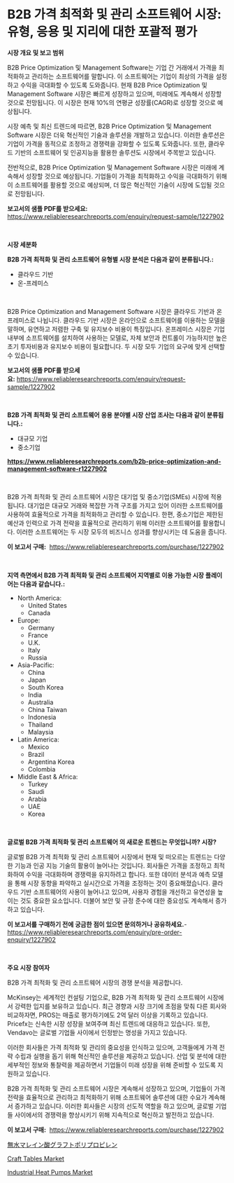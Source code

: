 <p><h1>B2B 가격 최적화 및 관리 소프트웨어 시장: 유형, 응용 및 지리에 대한 포괄적 평가</h1></p><p><strong>시장 개요 및 보고 범위</strong></p>
<p><p>B2B Price Optimization 및 Management Software는 기업 간 거래에서 가격을 최적화하고 관리하는 소프트웨어를 말합니다. 이 소프트웨어는 기업이 최상의 가격을 설정하고 수익을 극대화할 수 있도록 도와줍니다. 현재 B2B Price Optimization 및 Management Software 시장은 빠르게 성장하고 있으며, 미래에도 계속해서 성장할 것으로 전망됩니다. 이 시장은 현재 10%의 연평균 성장률(CAGR)로 성장할 것으로 예상됩니다.</p><p>시장 예측 및 최신 트렌드에 따르면, B2B Price Optimization 및 Management Software 시장은 더욱 혁신적인 기술과 솔루션을 개발하고 있습니다. 이러한 솔루션은 기업이 가격을 동적으로 조정하고 경쟁력을 강화할 수 있도록 도와줍니다. 또한, 클라우드 기반의 소프트웨어 및 인공지능을 활용한 솔루션도 시장에서 주목받고 있습니다.</p><p>전반적으로, B2B Price Optimization 및 Management Software 시장은 미래에 계속해서 성장할 것으로 예상됩니다. 기업들이 가격을 최적화하고 수익을 극대화하기 위해 이 소프트웨어를 활용할 것으로 예상되며, 더 많은 혁신적인 기술이 시장에 도입될 것으로 전망됩니다.</p></p>
<p><strong>보고서의 샘플 PDF를 받으세요:</strong> <a href="https://www.reliableresearchreports.com/enquiry/request-sample/1227902">https://www.reliableresearchreports.com/enquiry/request-sample/1227902</a></p>
<p>&nbsp;</p>
<p><strong>시장 세분화</strong></p>
<p><strong>B2B 가격 최적화 및 관리 소프트웨어 유형별 시장 분석은 다음과 같이 분류됩니다.:</strong></p>
<p><ul><li>클라우드 기반</li><li>온-프레미스</li></ul></p>
<p>&nbsp;</p>
<p><p>B2B Price Optimization and Management Software 시장은 클라우드 기반과 온프레미스로 나뉩니다. 클라우드 기반 시장은 온라인으로 소프트웨어를 이용하는 모델을 말하며, 유연하고 저렴한 구축 및 유지보수 비용이 특징입니다. 온프레미스 시장은 기업 내부에 소프트웨어를 설치하여 사용하는 모델로, 자체 보안과 컨트롤이 가능하지만 높은 초기 투자비용과 유지보수 비용이 필요합니다. 두 시장 모두 기업의 요구에 맞게 선택할 수 있습니다.</p></p>
<p><strong>보고서의 샘플 PDF를 받으세요:</strong>&nbsp;<a href="https://www.reliableresearchreports.com/enquiry/request-sample/1227902">https://www.reliableresearchreports.com/enquiry/request-sample/1227902</a></p>
<p>&nbsp;</p>
<p><strong> B2B 가격 최적화 및 관리 소프트웨어 응용 분야별 시장 산업 조사는 다음과 같이 분류됩니다.:</strong></p>
<p><ul><li>대규모 기업</li><li>중소기업</li></ul></p>
<p><strong><a href="https://www.reliableresearchreports.com/b2b-price-optimization-and-management-software-r1227902">https://www.reliableresearchreports.com/b2b-price-optimization-and-management-software-r1227902</a></strong></p>
<p>&nbsp;</p>
<p><p>B2B 가격 최적화 및 관리 소프트웨어 시장은 대기업 및 중소기업(SMEs) 시장에 적용됩니다. 대기업은 대규모 거래와 복잡한 가격 구조를 가지고 있어 이러한 소프트웨어를 사용하여 효율적으로 가격을 최적화하고 관리할 수 있습니다. 한편, 중소기업은 제한된 예산과 인력으로 가격 전략을 효율적으로 관리하기 위해 이러한 소프트웨어를 활용합니다. 이러한 소프트웨어는 두 시장 모두의 비즈니스 성과를 향상시키는 데 도움을 줍니다.</p></p>
<p><strong>이 보고서 구매:</strong>&nbsp; <a href="https://www.reliableresearchreports.com/purchase/1227902">https://www.reliableresearchreports.com/purchase/1227902</a></p>
<p>&nbsp;</p>
<p><strong>지역 측면에서 B2B 가격 최적화 및 관리 소프트웨어 지역별로 이용 가능한 시장 플레이어는 다음과 같습니다.:</strong></p>
<p><ul>
    <li>
        North America:
        <ul>
            <li>United States</li>
            <li>Canada</li>
        </ul>
    </li>
    <li>
        Europe:
        <ul>
            <li>Germany</li>
            <li>France</li>
            <li>U.K.</li>
            <li>Italy</li>
            <li>Russia</li>
        </ul>
    </li>
    <li>
        Asia-Pacific:
        <ul>
            <li>China</li>
            <li>Japan</li>
            <li>South Korea</li>
            <li>India</li>
            <li>Australia</li>
            <li>China Taiwan</li>
            <li>Indonesia</li>
            <li>Thailand</li>
            <li>Malaysia</li>
        </ul>
    </li>
    <li>
        Latin America:
        <ul>
            <li>Mexico</li>
            <li>Brazil</li>
            <li>Argentina Korea</li>
            <li>Colombia</li>
        </ul>
    </li>
    <li>
        Middle East & Africa:
        <ul>
            <li>Turkey</li>
            <li>Saudi</li>
            <li>Arabia</li>
            <li>UAE</li>
            <li>Korea</li>
        </ul>
    </li>
    </ul></p>
<p>&nbsp;</p>
<p><strong>글로벌 B2B 가격 최적화 및 관리 소프트웨어 의 새로운 트렌드는 무엇입니까? 시장?</strong></p>
<p><p>글로벌 B2B 가격 최적화 및 관리 소프트웨어 시장에서 현재 및 떠오르는 트렌드는 다양한 기능과 인공 지능 기술의 활용이 늘어나는 것입니다. 회사들은 가격을 조정하고 최적화하여 수익을 극대화하며 경쟁력을 유지하려고 합니다. 또한 데이터 분석과 예측 모델을 통해 시장 동향을 파악하고 실시간으로 가격을 조정하는 것이 중요해졌습니다. 클라우드 기반 소프트웨어의 사용이 늘어나고 있으며, 사용자 경험을 개선하고 유연성을 높이는 것도 중요한 요소입니다. 더불어 보안 및 규정 준수에 대한 중요성도 계속해서 증가하고 있습니다.</p></p>
<p><strong>이 보고서를 구매하기 전에 궁금한 점이 있으면 문의하거나 공유하세요.</strong>- <a href="https://www.reliableresearchreports.com/enquiry/pre-order-enquiry/1227902">https://www.reliableresearchreports.com/enquiry/pre-order-enquiry/1227902</a></p>
<p>&nbsp;</p>
<p><strong>주요 시장 참여자</strong></p>
<p><p>B2B 가격 최적화 및 관리 소프트웨어 시장의 경쟁 분석을 제공합니다.</p><p>McKinsey는 세계적인 컨설팅 기업으로, B2B 가격 최적화 및 관리 소프트웨어 시장에서 강력한 입지를 보유하고 있습니다. 최근 경향과 시장 크기에 초점을 맞춰 다른 회사와 비교하자면, PROS는 매출로 평가하기에도 2억 달러 이상을 기록하고 있습니다. Pricefx는 신속한 시장 성장을 보여주며 최신 트렌드에 대응하고 있습니다. 또한, Vendavo는 글로벌 기업들 사이에서 인정받는 명성을 가지고 있습니다.</p><p>이러한 회사들은 가격 최적화 및 관리의 중요성을 인식하고 있으며, 고객들에게 가격 전략 수립과 실행을 돕기 위해 혁신적인 솔루션을 제공하고 있습니다. 산업 및 분석에 대한 세부적인 정보와 통찰력을 제공하면서 기업들이 미래 성장을 위해 준비할 수 있도록 지원하고 있습니다.</p><p>B2B 가격 최적화 및 관리 소프트웨어 시장은 계속해서 성장하고 있으며, 기업들이 가격 전략을 효율적으로 관리하고 최적화하기 위해 소프트웨어 솔루션에 대한 수요가 계속해서 증가하고 있습니다. 이러한 회사들은 시장의 선도적 역할을 하고 있으며, 글로벌 기업들 사이에서의 경쟁력을 향상시키기 위해 지속적으로 혁신하고 발전하고 있습니다.</p></p>
<p><strong>이 보고서 구매:</strong>&nbsp;&nbsp;<a href="https://www.reliableresearchreports.com/purchase/1227902">https://www.reliableresearchreports.com/purchase/1227902</a></p>
<p><p><a href="https://github.com/ksxzwxabcuynh011/Market-Research-Report-List-1/blob/main/214832829670.md">無水マレイン酸グラフトポリプロピレン</a></p><p><a href="https://butternut-bug-553.notion.site/Craft-Tables-Market-Analysis-and-Sze-Forecasted-for-period-from-2024-to-2031-8d5a585594cf444ab1b0b8655234e0cc">Craft Tables Market</a></p><p><a href="https://view.publitas.com/reportprime-1/industrial-heat-pumps-market-the-key-to-successful-business-strategy-forecast-till-2031/">Industrial Heat Pumps Market</a></p></p>